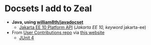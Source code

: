# Docsets I add to Zeal

- **Java, using [william8th/javadocset](https://github.com/william8th/javadocset)**
    - [Jakarta EE 10 Platform API](https://github.com/eclipse-ee4j/jakartaee-api) (_Jakarta EE 10, keyword_ jakarta-ee)
- From [User Contributions repo](https://github.com/Kapeli/Dash-User-Contributions) via [this website](https://zealusercontributions.vercel.app/)
    - [JUnit 4](https://zealusercontributions.vercel.app/api/docsets/JUnit4.xml) 
